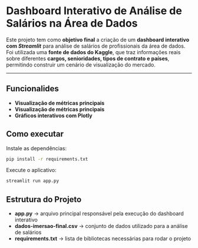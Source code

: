 # Dashboard Interativo de Análise de Salários na Área de Dados

Este projeto tem como **objetivo final** a criação de um **dashboard interativo com *Streamlit*** para análise de salários de profissionais da área de dados.  
Foi utilizada uma **fonte de dados do Kaggle**, que traz informações reais sobre diferentes **cargos, senioridades, tipos de contrato e países**, permitindo construir um cenário de visualização do mercado.

---

## Funcionalides
- **Visualização de métricas principais**  
- **Visualização de métricas principais**  
- **Gráficos interativos com Plotly** 

## Como executar
Instale as dependências:

 ```bash
pip install -r requirements.txt
   ```

Execute o aplicativo:
 ```bash
streamlit run app.py
   ```
## Estrutura do Projeto

- **app.py** → arquivo principal responsável pela execução do dashboard interativo  
- **dados-imersao-final.csv** → conjunto de dados utilizado para a análise de salários  
- **requirements.txt** → lista de bibliotecas necessárias para rodar o projeto  

